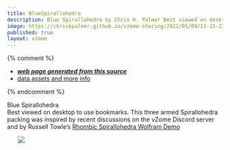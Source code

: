 ```yaml
---
title: BlueSpirallohedra
description: Blue Spirallohedra by Chris K. Palmer Best viewed on desktop to use bookmarks.
image: https://chriskpalmer.github.io/vzome-sharing/2022/05/09/11-15-27-BlueSpirallohedra/BlueSpirallohedra.png
published: true
layout: vzome
---
```


{% comment %}
 - [***web page generated from this source***](<https://chriskpalmer.github.io/vzome-sharing/2022/05/09/BlueSpirallohedra-11-15-27.html>)
 - [data assets and more info](<https://github.com/chriskpalmer/vzome-sharing/tree/main/2022/05/09/11-15-27-BlueSpirallohedra/>)
 
{% endcomment %}

Blue Spirallohedra<br>Best viewed on desktop to use bookmarks. This three armed Spirallohedra packing was inspired by recent discussions on the vZome Discord server and by Russell Towle’s <a href="https://demonstrations.wolfram.com/RhombicSpirallohedra/">Rhombic Spirallohedra Wolfram Demo</a>

<vzome-viewer style="width: 87%; height: 60vh; margin: 5%"
       src="https://chriskpalmer.github.io/vzome-sharing/2022/05/09/11-15-27-BlueSpirallohedra/BlueSpirallohedra.vZome" >
  <img src="https://chriskpalmer.github.io/vzome-sharing/2022/05/09/11-15-27-BlueSpirallohedra/BlueSpirallohedra.png" />
</vzome-viewer>
